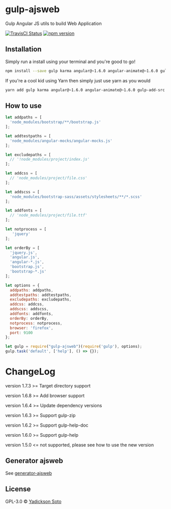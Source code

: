 # gulp-ajsweb
Gulp Angular JS utils to build Web Application

[![TravisCI Status][travis-image]][travis-url]
[![npm version][npm-image]][npm-url]

## Installation

Simply run a install using your terminal and you're good to go!

```bash
npm install --save gulp karma angular@~1.6.0 angular-animate@~1.6.0 gulp-add-src gulp-imagemin gulp-ngdocs-components gulp-order gulp-sass gulp-ajsweb
```

If you're a cool kid using Yarn then simply just use yarn as you would

```bash
yarn add gulp karma angular@~1.6.0 angular-animate@~1.6.0 gulp-add-src gulp-imagemin gulp-ngdocs-components gulp-order gulp-sass gulp-ajsweb
```

## How to use

```JavaScript
let addpaths = [
  'node_modules/bootstrap/**/bootstrap.js'
];

let addtestpaths = [
  'node_modules/angular-mocks/angular-mocks.js'
];

let excludepaths = [
  // '!node_modules/project/index.js'
];

let addcss = [
  // 'node_modules/project/file.css'
];

let addscss = [
  'node_modules/bootstrap-sass/assets/stylesheets/**/*.scss'
];

let addfonts = [
  // 'node_modules/project/file.ttf'
];

let notprocess = [
   'jquery'
];

let orderBy = [
  'jquery.js',
  'angular.js',
  'angular-*.js',
  'bootstrap.js',
  'bootstrap-*.js'
];

let options = {
  addpaths: addpaths,
  addtestpaths: addtestpaths,
  excludepaths: excludepaths,
  addcss: addcss,
  addscss: addscss,
  addfonts: addfonts,
  orderBy: orderBy,
  notprocess: notprocess,
  browser: 'firefox',
  port: 9100
};

let gulp = require("gulp-ajsweb")(require('gulp'), options);
gulp.task('default', ['help'], () => {});
```

# ChangeLog

 version 1.7.3 >= Target directory support

 version 1.6.8 >= Add browser support

 version 1.6.4 >= Update dependency versions

 version 1.6.3 >= Support gulp-zip

 version 1.6.2 >= Support gulp-help-doc

 version 1.6.0 >= Support gulp-help

 version 1.5.0 <= not supported, please see how to use the new version

## Generator ajsweb

See [generator-ajsweb](https://github.com/yadickson/generator-ajsweb)

## License

GPL-3.0 © [Yadickson Soto](https://github.com/yadickson)

[travis-image]: https://travis-ci.org/yadickson/gulp-ajsweb.svg
[travis-url]: https://travis-ci.org/yadickson/gulp-ajsweb

[npm-image]: https://badge.fury.io/js/gulp-ajsweb.svg
[npm-url]: https://badge.fury.io/js/gulp-ajsweb
